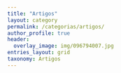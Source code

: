 ```yaml
---
title: "Artigos"
layout: category
permalink: /categorias/artigos/
author_profile: true
header:
  overlay_image: img/096794007.jpg
entries_layout: grid
taxonomy: Artigos
---
```

